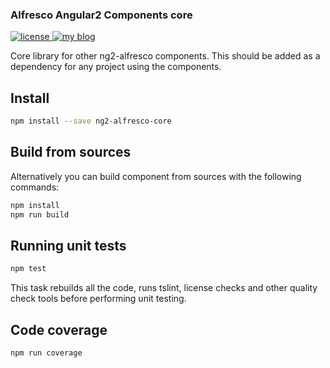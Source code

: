 ### Alfresco Angular2 Components core
<p>
  <a href='https://raw.githubusercontent.com/Alfresco/dev-platform-webcomponents/master/ng2-components/ng2-alfresco-upload/LICENSE'>
     <img src='https://img.shields.io/hexpm/l/plug.svg' alt='license' />
  </a>
  <a href='https://www.alfresco.com/'>
     <img src='https://img.shields.io/badge/style-component-green.svg?label=alfresco' alt='my blog' />
  </a>
</p>

Core library for other ng2-alfresco components.
This should be added as a dependency for any project using the components.

## Install


```sh
npm install --save ng2-alfresco-core
```


## Build from sources
Alternatively you can build component from sources with the following commands:


```sh
npm install
npm run build
```


## Running unit tests

```sh
npm test
```

This task rebuilds all the code, runs tslint, license checks and other quality check tools 
before performing unit testing. 

## Code coverage

```sh
npm run coverage
```